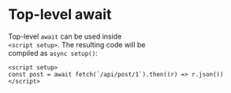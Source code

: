 # Top-level await

Top-level `await` can be used inside  
`<script setup>`. The resulting code will be  
compiled as `async setup()`:   
```vue
<script setup>
const post = await fetch(`/api/post/1`).then((r) => r.json())
</script>
```
